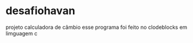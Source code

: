 # desafiohavan

projeto calculadora de câmbio
esse programa foi feito no clodeblocks em limguagem c
